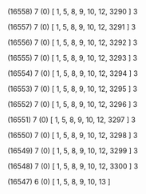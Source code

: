 (16558) 7 (0) [ 1, 5, 8, 9, 10, 12, 3290 ] 3 


(16557) 7 (0) [ 1, 5, 8, 9, 10, 12, 3291 ] 3 


(16556) 7 (0) [ 1, 5, 8, 9, 10, 12, 3292 ] 3 


(16555) 7 (0) [ 1, 5, 8, 9, 10, 12, 3293 ] 3 


(16554) 7 (0) [ 1, 5, 8, 9, 10, 12, 3294 ] 3 


(16553) 7 (0) [ 1, 5, 8, 9, 10, 12, 3295 ] 3 


(16552) 7 (0) [ 1, 5, 8, 9, 10, 12, 3296 ] 3 


(16551) 7 (0) [ 1, 5, 8, 9, 10, 12, 3297 ] 3 


(16550) 7 (0) [ 1, 5, 8, 9, 10, 12, 3298 ] 3 


(16549) 7 (0) [ 1, 5, 8, 9, 10, 12, 3299 ] 3 


(16548) 7 (0) [ 1, 5, 8, 9, 10, 12, 3300 ] 3 


(16547) 6 (0) [ 1, 5, 8, 9, 10, 13 ]  

